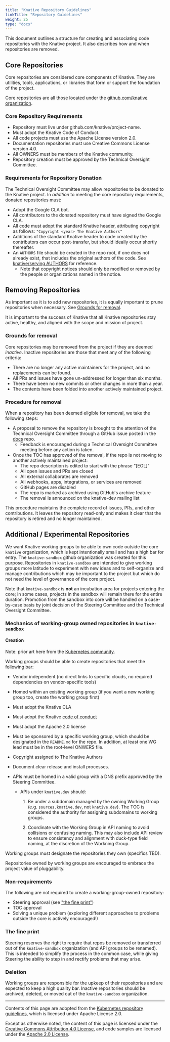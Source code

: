 ```yaml
---
title: "Knative Repository Guidelines"
linkTitle: "Repository Guidelines"
weight: 25
type: "docs"
---
```


This document outlines a structure for creating and associating code
repositories with the Knative project. It also describes how and when
repositories are removed.

## Core Repositories

Core repositories are considered core components of Knative. They are utilities,
tools, applications, or libraries that form or support the foundation of the
project.

Core repositories are all those located under the
[github.com/knative organization](https://github.com/knative).

### Core Repository Requirements

- Repository must live under github.com/knative/project-name.
- Must adopt the Knative Code of Conduct.
- All code projects must use the Apache License version 2.0.
- Documentation repositories must use Creative Commons License version 4.0.
- All OWNERS must be members of the Knative community.
- Repository creation must be approved by the Technical Oversight Committee.

### Requirements for Repository Donation

The Technical Oversight Committee may allow repositories to be donated to the
Knative project. In _addition_ to meeting the core repository requirements,
donated repositories must:

- Adopt the Google CLA bot.
- All contributors to the donated repository must have signed the Google CLA.
- All code must adopt the standard Knative header, attributing copyright as
  follows: `"Copyright <year> The Knative Authors"`
- Additions of the standard Knative header to code created by the contributors
  can occur post-transfer, but should ideally occur shortly thereafter.
- An `AUTHORS` file should be created in the repo root, if one does not already
  exist, that includes the original authors of the code. See
  [knative/serving AUTHORS](https://github.com/knative/serving/blob/master/AUTHORS)
  for reference.
  - Note that copyright notices should only be modified or removed by the people
    or organizations named in the notice.

## Removing Repositories

As important as it is to add new repositories, it is equally important to prune
repositories when necessary. See [Grounds for removal](#grounds-for-removal).

It is important to the success of Knative that all Knative repositories stay
active, healthy, and aligned with the scope and mission of project.

### Grounds for removal

Core repositories may be removed from the project if they are deemed _inactive_.
Inactive repositories are those that meet any of the following criteria:

- There are no longer any active maintainers for the project, and no
  replacements can be found.
- All PRs and issues have gone un-addressed for longer than six months.
- There have been no new commits or other changes in more than a year.
- The contents have been folded into another actively maintained project.

### Procedure for removal

When a repository has been deemed eligible for removal, we take the following
steps:

- A proposal to remove the repository is brought to the attention of the
  Technical Oversight Committee through a GitHub issue posted in the
  [docs](https://github.com/knative/docs) repo.
  - Feedback is encouraged during a Technical Oversight Committee meeting before
    any action is taken.
- Once the TOC has approved of the removal, if the repo is not moving to another
  actively maintained project:
  - The repo description is edited to start with the phrase "[EOL]"
  - All open issues and PRs are closed
  - All external collaborates are removed
  - All webhooks, apps, integrations, or services are removed
  - GitHub pages are disabled
  - The repo is marked as archived using GitHub's archive feature
  - The removal is announced on the knative-dev mailing list

This procedure maintains the complete record of issues, PRs, and other
contributions. It leaves the repository read-only and makes it clear that the
repository is retired and no longer maintained.

## Additional / Experimental Repositories

We want Knative working groups to be able to own code outside the core `knative`
organization, which is kept intentionally small and has a high bar for entry.
The `knative-sandbox` github organization was created for this purpose.
Repositories in `knative-sandbox` are intended to give working groups more
latitude to experiment with new ideas and to self-organize and manage
contributions which may be important to the project but which do not need the
level of governance of the core project.

Note that `knative-sandbox` is **not** an incubation area for projects entering
the core; in some cases, projects in the sandbox will remain there for the
entire duration. Promotion from the sandbox into core will be handled on a
case-by-case basis by joint decision of the Steering Committee and the Technical
Oversight Committee.

### Mechanics of working-group owned repositories in `knative-sandbox`

#### Creation

Note: prior art here from the
[Kubernetes community](https://github.com/kubernetes/community/blob/master/github-management/kubernetes-repositories.md).

Working groups should be able to create repositories that meet the following
bar:

- Vendor independent (no direct links to specific clouds, no required
  dependencies on vendor-specific tools)

- Homed within an existing working group (if you want a new working group too,
  create the working group first)

- Must adopt the Knative CLA

- Must adopt the Knative
  [code of conduct](https://github.com/knative/community/blob/master/CODE-OF-CONDUCT.md)

- Must adopt the Apache 2.0 license

- Must be sponsored by a specific working group, which should be designated in
  the `README.md` for the repo. In addition, at least one WG lead must be in the
  root-level ONWERS file.

- Copyright assigned to The Knative Authors

- Document clear release and install processes.

- APIs must be homed in a valid group with a DNS prefix approved by the Steering
  Committee.

  - APIs under `knative.dev` should:

    1. Be under a subdomain managed by the owning Working Group (e.g.
       `sources.knative.dev`, not `knative.dev`). The TOC is considered the
       authority for assigning subdomains to working groups.

    1. Coordinate with the Working Group in API naming to avoid collisions or
       confusing naming. This may also include API review to ensure consistency
       and alignment with duck-type field naming, at the discretion of the
       Workning Group.

Working groups must designate the repositories they own (specifics TBD).

Repositories owned by working groups are encouraged to embrace the project value
of pluggability.

### Non-requirements

The following are not required to create a working-group-owned repository:

- Steering approval (see ["the fine print"](#the-fine-print))
- TOC approval
- Solving a unique problem (exploring different approaches to problems outside
  the core is actively encouraged!)

### The fine print

Steering reserves the right to require that repos be removed or transferred out
of the `knative-sandbox` organization (and API groups to be renamed). This is
intended to simplify the process in the common case, while giving Steering the
ability to step in and rectify problems that may arise.

### Deletion

Working groups are responsible for the upkeep of their repositories and are
expected to keep a high quality bar. Inactive repositories should be archived,
deleted, or moved out of the `knative-sandbox` organization.

---

Contents of this page are adopted from the
[Kubernetes repository guidelines](https://github.com/kubernetes/community/blob/master/github-management/kubernetes-repositories.md),
which is licensed under Apache License 2.0.

Except as otherwise noted, the content of this page is licensed under the
[Creative Commons Attribution 4.0 License](https://creativecommons.org/licenses/by/4.0/),
and code samples are licensed under the
[Apache 2.0 License](https://www.apache.org/licenses/LICENSE-2.0).
